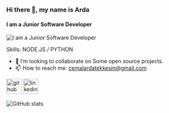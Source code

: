### Hi there 👋, my name is Arda
#### I am a Junior Software Developer
![I am a Junior Software Developer](https://www.bustedcubicle.com/wp-content/uploads/2018/01/Industry-Disrupted-Programming-main-banner.jpg)


Skills:   NODE.JS / PYTHON 

- 👯 I’m looking to collaborate on Some open source projects. 
- 📫 How to reach me: cemalardatekkesin@gmail.com 


[<img src='https://cdn.jsdelivr.net/npm/simple-icons@3.0.1/icons/github.svg' alt='github' height='40'>](https://github.com/catekkesin)  [<img src='https://cdn.jsdelivr.net/npm/simple-icons@3.0.1/icons/linkedin.svg' alt='linkedin' height='40'>](https://www.linkedin.com/in/arda-tekkesin-1bb20918a/)  

![GitHub stats](https://github-readme-stats.vercel.app/api?username=catekkesin&show_icons=true&count_private=true)  

